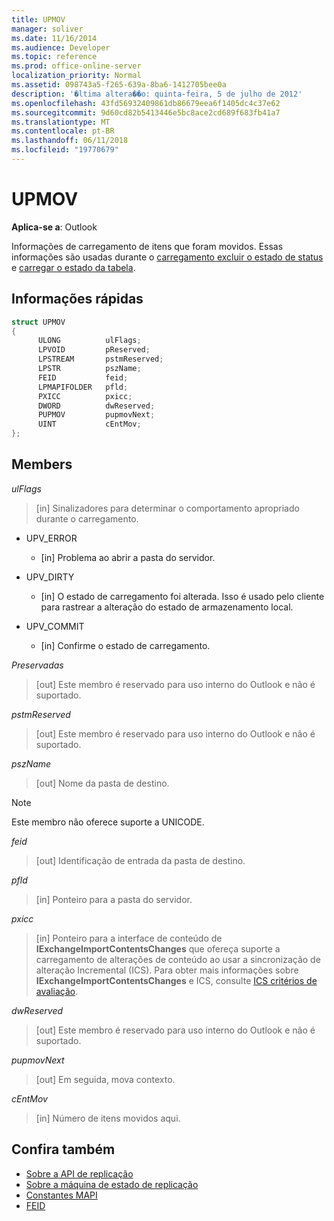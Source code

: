 ```yaml
---
title: UPMOV
manager: soliver
ms.date: 11/16/2014
ms.audience: Developer
ms.topic: reference
ms.prod: office-online-server
localization_priority: Normal
ms.assetid: 098743a5-f265-639a-8ba6-1412705bee0a
description: '�ltima altera��o: quinta-feira, 5 de julho de 2012'
ms.openlocfilehash: 43fd56932409861db86679eea6f1405dc4c37e62
ms.sourcegitcommit: 9d60cd82b5413446e5bc8ace2cd689f683fb41a7
ms.translationtype: MT
ms.contentlocale: pt-BR
ms.lasthandoff: 06/11/2018
ms.locfileid: "19770679"
---
```

# <a name="upmov"></a>UPMOV
 
**Aplica-se a**: Outlook 
  
Informações de carregamento de itens que foram movidos. Essas informações são usadas durante o [carregamento excluir o estado de status](upload-delete-status-state.md) e [carregar o estado da tabela](upload-table-state.md).
  
## <a name="quick-info"></a>Informações rápidas

```cpp
struct UPMOV 
{ 
      ULONG          ulFlags; 
      LPVOID         pReserved; 
      LPSTREAM       pstmReserved; 
      LPSTR          pszName; 
      FEID           feid; 
      LPMAPIFOLDER   pfld; 
      PXICC          pxicc; 
      DWORD          dwReserved; 
      PUPMOV         pupmovNext; 
      UINT           cEntMov; 
};
```

## <a name="members"></a>Members

_ulFlags_
  
> [in] Sinalizadores para determinar o comportamento apropriado durante o carregamento.
    
  - UPV_ERROR
    
    - [in] Problema ao abrir a pasta do servidor.
    
  - UPV_DIRTY
    
    - [in] O estado de carregamento foi alterada. Isso é usado pelo cliente para rastrear a alteração do estado de armazenamento local.
    
  - UPV_COMMIT
    
    - [in] Confirme o estado de carregamento.
    
_Preservadas_
  
>  [out] Este membro é reservado para uso interno do Outlook e não é suportado. 
    
_pstmReserved_
  
>  [out] Este membro é reservado para uso interno do Outlook e não é suportado. 
    
_pszName_
  
>  [out] Nome da pasta de destino. 
    
  > [!NOTE]
  > Este membro não oferece suporte a UNICODE. 
  
_feid_
  
>  [out] Identificação de entrada da pasta de destino. 
    
_pfld_
  
>  [in] Ponteiro para a pasta do servidor. 
    
_pxicc_
  
>  [in] Ponteiro para a interface de conteúdo de **IExchangeImportContentsChanges** que ofereça suporte a carregamento de alterações de conteúdo ao usar a sincronização de alteração Incremental (ICS). Para obter mais informações sobre **IExchangeImportContentsChanges** e ICS, consulte [ICS critérios de avaliação](http://msdn.microsoft.com/en-us/library/aa579252%28EXCHG.80%29.aspx).
    
_dwReserved_
  
>  [out] Este membro é reservado para uso interno do Outlook e não é suportado. 
    
_pupmovNext_
  
>  [out] Em seguida, mova contexto. 
    
_cEntMov_
  
>  [in] Número de itens movidos aqui. 
    
## <a name="see-also"></a>Confira também

- [Sobre a API de replicação](about-the-replication-api.md)
- [Sobre a máquina de estado de replicação](about-the-replication-state-machine.md)
- [Constantes MAPI](mapi-constants.md)
- [FEID](feid.md)

